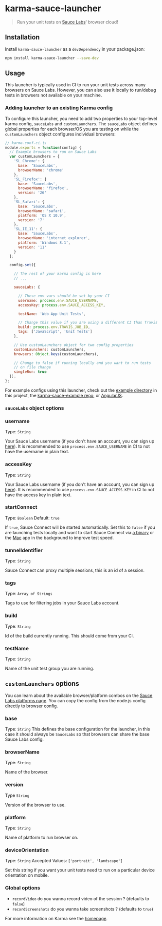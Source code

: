 # karma-sauce-launcher

> Run your unit tests on [Sauce Labs](https://saucelabs.com/)' browser cloud!

## Installation

Install `karma-sauce-launcher` as a `devDependency` in your package.json:

```bash
npm install karma-sauce-launcher --save-dev
```

## Usage

This launcher is typically used in CI to run your unit tests across many browsers on Sauce Labs. However, you can also use it locally to run/debug tests in browsers not available on your machine.

### Adding launcher to an existing Karma config

To configure this launcher, you need to add two properties to your top-level karma config, `sauceLabs` and `customLaunchers`. The `sauceLabs` object defines global properties for each browser/OS you are testing on while the `customLaunchers` object configures individual browsers:

```js
// karma.conf-ci.js
module.exports = function(config) {
  // Example browsers to run on Sauce Labs
  var customLaunchers = {
    'SL_Chrome': {
      base: 'SauceLabs',
      browserName: 'chrome'
    },
    'SL_Firefox': {
      base: 'SauceLabs',
      browserName: 'firefox',
      version: '26'
    },
    'SL_Safari': {
      base: 'SauceLabs',
      browserName: 'safari',
      platform: 'OS X 10.9',
      version: '7'
    },
    'SL_IE_11': {
      base: 'SauceLabs',
      browserName: 'internet explorer',
      platform: 'Windows 8.1',
      version: '11'
    }
  };

  config.set({

    // The rest of your karma config is here
    // ...

    sauceLabs: {

      // These env vars should be set by your CI
      username: process.env.SAUCE_USERNAME,
      accessKey: process.env.SAUCE_ACCESS_KEY,

      testName: 'Web App Unit Tests',

      // Change this value if you are using a different CI than Travis
      build: process.env.TRAVIS_JOB_ID,
      tags: ['JavaScript', 'Unit Tests']
    },

    // Use customLaunchers object for two config properties
    customLaunchers: customLaunchers,
    browsers: Object.keys(customLaunchers),

    // Change to false if running locally and you want to run tests
    // on file change
    singleRun: true
  });
};
```

For example configs using this launcher, check out the [example directory](https://github.com/karma-runner/karma-sauce-launcher/tree/master/examples) in this project, the [karma-sauce-example repo](https://github.com/saucelabs/sauce-karma-example), or [AngularJS](https://github.com/angular/angular.js/blob/master/.travis.yml).

### `sauceLabs` object options

### username
Type: `String`

Your Sauce Labs username (if you don't have an account, you can sign up [here](https://saucelabs.com/signup/plan/free)). It is recommended to use `process.env.SAUCE_USERNAME` in CI to not have the username in plain text.

### accessKey
Type: `String`

Your Sauce Labs username (if you don't have an account, you can sign up [here](https://saucelabs.com/signup/plan/free)). It is recommended to use `process.env.SAUCE_ACCESS_KEY` in CI to not have the access key in plain text.

### startConnect
Type: `Boolean` Default: `true`

If `true`, Sauce Connect will be started automatically. Set this to `false` if you are launching tests locally and want to start Sauce Connect via [a binary](https://saucelabs.com/docs/connect) or the [Mac](https://saucelabs.com/mac) app in the background to improve test speed.

### tunnelIdentifier
Type: `String`

Sauce Connect can proxy multiple sessions, this is an id of a session.

### tags
Type: `Array of Strings`

Tags to use for filtering jobs in your Sauce Labs account.

### build
Type: `String`

Id of the build currently running. This should come from your CI.

### testName
Type: `String`

Name of the unit test group you are running.

## `customLaunchers` options

You can learn about the available browser/platform combos on the [Sauce Labs platforms page](https://saucelabs.com/platforms). You can copy the config from the node.js config directly to browser config.

### base
Type: `String`
This defines the base configuration for the launcher, in this case it should always be `SauceLabs` so that browsers can share the base Sauce Labs config.

### browserName
Type: `String`

Name of the browser.

### version
Type `String`

Version of the browser to use.

### platform
Type: `String`

Name of platform to run browser on.

### deviceOrientation
Type: `String`
Accepted Values: `['portrait', 'landscape']`

Set this string if you want your unit tests need to run on a particular device orientation on mobile.

### Global options
- `recordVideo` do you wanna record video of the session ? (defaults to `false`)
- `recordScreenshots` do you wanna take screenshots ? (defaults to `true`)

For more information on Karma see the [homepage](http://karma-runner.github.com).
